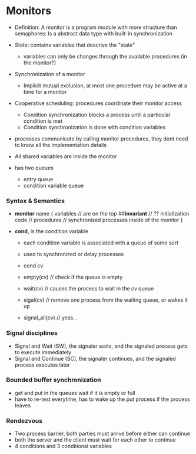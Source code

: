 # Monitors
- Definition: A monitor is a program module with more structure than semaphores: Is a abstract data type with built-in synchronization

- State: contains variables that descrive the "state"
    - variables can only be changes through the available procedures (in the monitor?)

- Synchronization of a monitor
    - Implicit mutual exclusion, at most one procedure may be active at a time for a monitor

- Cooperative scheduling: procedures coordinate their monitor access
    - Condition synchronization blocks a process until a particular condition is met
    - Condition synchronization is done with condition variables

- processes communicate by calling monitor procedures, they dont need to know all the implementation details
- All shared variables are inside the monitor

- has two queues
    - entry queue
    - condition variable queue

### Syntax & Semantics
- **monitor** name {
    variables               // are on the top
    ##**invariant**         // ??
    initialization code     // 
    procedures              // synchronized processes inside of the monitor
}

- **cond**, is the condition variable
    - each condition variable is associated with a queue of some sort
    - used to synchronized or delay processes

    - cond cv
    - empty(cv)         // check if the queue is empty
    - wait(cv)          // causes the process to wait in the cv queue
    - sigal(cv)         // remove one process from the waiting queue, or wakes it up
    - signal_all(cv)    // yess...


### Signal disciplines
- Signal and Wait (SW), the signaler waits, and the signaled process gets to execute immediately
- Signal and Continue (SC), the signaler continues, and the signaled process executes later


### Bounded buffer synchronization
- get and put in the queues wait if it is empty or full
- have to re-test everytime, has to wake up the put process if the process leaves


### Rendezvous
- Two process barrier, both parties must arrive before either can continue
- both the server and the client must wait for each other to continue
- 4 conditions and 3 conditional variables
